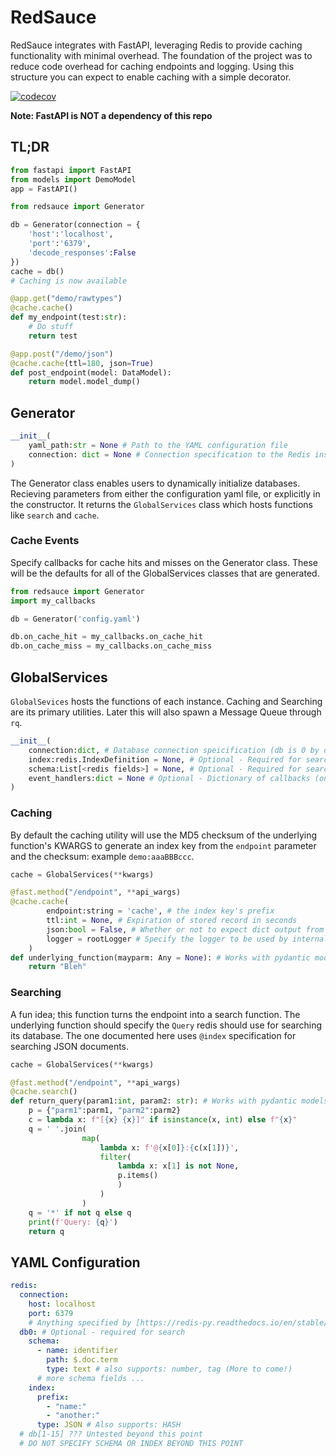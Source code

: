 # RedSauce

RedSauce integrates with FastAPI, leveraging Redis to provide caching functionality with minimal overhead.
The foundation of the project was to reduce code overhead for caching endpoints and logging. 
Using this structure you can expect to enable caching with a simple decorator.

[![codecov](https://codecov.io/gh/EricDiGi/RedSauce/graph/badge.svg?token=AHGS3VUML3)](https://codecov.io/gh/EricDiGi/RedSauce)

**Note: FastAPI is NOT a dependency of this repo**

## TL;DR
```Python
from fastapi import FastAPI
from models import DemoModel
app = FastAPI()

from redsauce import Generator

db = Generator(connection = {
    'host':'localhost',
    'port':'6379',
    'decode_responses':False
})
cache = db()
# Caching is now available

@app.get("demo/rawtypes")
@cache.cache()
def my_endpoint(test:str):
    # Do stuff
    return test

@app.post("/demo/json")
@cache.cache(ttl=180, json=True)
def post_endpoint(model: DataModel):
    return model.model_dump()

```

## Generator
```Python
__init__(
    yaml_path:str = None # Path to the YAML configuration file
    connection: dict = None # Connection specification to the Redis instance (optional if specified in YAML, will override YAML)
)
```

The Generator class enables users to dynamically initialize databases. Recieving parameters from either the configuration yaml file, or explicitly in the constructor. It returns the `GlobalServices` class which hosts functions like `search` and `cache`. 
### Cache Events
Specify callbacks for cache hits and misses on the Generator class. These will be the defaults for all of the GlobalServices classes that are generated.
```Python
from redsauce import Generator
import my_callbacks

db = Generator('config.yaml')

db.on_cache_hit = my_callbacks.on_cache_hit
db.on_cache_miss = my_callbacks.on_cache_miss
```
## GlobalServices
`GlobalSevices` hosts the functions of each instance. Caching and Searching are its primary utilities. Later this will also spawn a Message Queue through `rq`.
```Python
__init__(
    connection:dict, # Database connection speicification (db is 0 by default)
    index:redis.IndexDefinition = None, # Optional - Required for searching
    schema:List[<redis fields>] = None, # Optional - Required for searching
    event_handlers:dict = None # Optional - Dictionary of callbacks (on_cache_hit/miss)
)
```

### Caching
By default the caching utility will use the MD5 checksum of the underlying function's KWARGS to generate an index key from the `endpoint` parameter and the checksum: example `demo:aaaBBBccc`.
```Python
cache = GlobalServices(**kwargs)

@fast.method("/endpoint", **api_wargs)
@cache.cache(
        endpoint:string = 'cache', # the index key's prefix
        ttl:int = None, # Expiration of stored record in seconds
        json:bool = False, # Whether or not to expect dict output from wrapped function
        logger = rootLogger # Specify the logger to be used by internal logging calls and callbacks
    )
def underlying_function(mayparm: Any = None): # Works with pydantic models too
    return "Bleh"
```


### Searching
A fun idea; this function turns the endpoint into a search function. The underlying function should specify the `Query` redis should use for searching its database. The one documented here uses `@index` specification for searching JSON documents.

```Python
cache = GlobalServices(**kwargs)

@fast.method("/endpoint", **api_wargs)
@cache.search()
def return_query(param1:int, param2: str): # Works with pydantic models too
    p = {"parm1":parm1, "parm2":parm2}
    c = lambda x: f"[{x} {x}]" if isinstance(x, int) else f"{x}"
    q = ' '.join(
                map(
                    lambda x: f'@{x[0]}:{c(x[1])}', 
                    filter(
                        lambda x: x[1] is not None, 
                        p.items()
                        )
                    )
                )
    q = '*' if not q else q
    print(f'Query: {q}')
    return q
```

## YAML Configuration

```YAML filename="saucy.yaml"
redis:
  connection:
    host: localhost
    port: 6379
    # Anything specified by [https://redis-py.readthedocs.io/en/stable/connections.html]
  db0: # Optional - required for search
    schema:
      - name: identifier
        path: $.doc.term
        type: text # also supports: number, tag (More to come!)
      # more schema fields ...
    index:
      prefix:
        - "name:"
        - "another:"
      type: JSON # Also supports: HASH
  # db[1-15] ??? Untested beyond this point
  # DO NOT SPECIFY SCHEMA OR INDEX BEYOND THIS POINT
```
